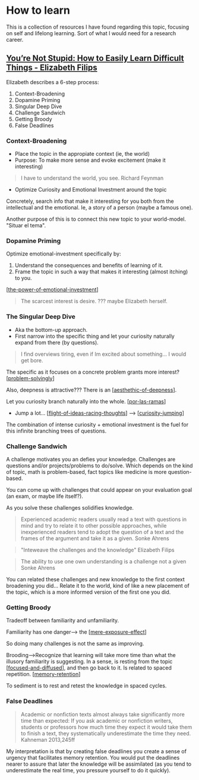 # How to learn

This is a collection of resources I have found regarding this topic, focusing on self and lifelong learning. Sort of what I would need for a research career.

## [You’re Not Stupid: How to Easily Learn Difficult Things - Elizabeth Filips](https://youtu.be/Kz_brQBl8xk)

Elizabeth describes a 6-step process:

1. Context-Broadening
1. Dopamine Priming
1. Singular Deep Dive
1. Challenge Sandwich
1. Getting Broody
1. False Deadlines

### Context-Broadening

- Place the topic in the appropiate context (ie, the world)
- Purpose: To make more sense and evoke excitement (make it interesting)

> I have to understand the world, you see.
Richard Feynman

- Optimize Curiosity and Emotional Investment around the topic

Concretely, search info that make it interesting for you both from the intellectual and the emotional. Ie, a story of a person (maybe a famous one).

Another purpose of this is to connect this new topic to your world-model. "Situar el tema".

### Dopamine Priming

Optimize emotional-investment specifically by:

1. Understand the consequences and benefits of learning of it.
1. Frame the topic in such a way that makes it interesting (almost itching) to you.

[[the-power-of-emotional-investment]]

>The scarcest interest is desire.
??? maybe Elizabeth herself.

### The Singular Deep Dive

- Aka the bottom-up approach.
- First narrow into the specific thing and let your curiosity naturally expand from there (by questions).

> I find overviews tiring, even if Im excited about something... I would get bore.

The specific as it focuses on a concrete problem grants more interest? [[problem-solvingly]]

Also, deepness is attractive??? There is an [[aesthethic-of-deepness]].

Let you curiosity branch naturally into the whole. [[por-las-ramas]]

- Jump a lot... [[flight-of-ideas-racing-thoughts]] --> [[curiosity-jumping]]

The combination of intense curiosity + emotional investment is the fuel for this infinite branching trees of questions.

### Challenge Sandwich

A challenge motivates you an defies your knowledge. Challenges are questions and/or projects/problems to do/solve. Which depends on the kind of topic, math is problem-based, fact topics like medicine is more question-based.

You can come up with challenges that could appear on your evaluation goal (an exam, or maybe life itself?).

As you solve these challenges solidifies knowledge.

> Experienced academic readers usually read a text with questions in mind and try to relate it to other possible approaches, while inexperienced readers tend to adopt the question of a text and the frames of the argument and take it as a given.
Sonke Ahrens

>"Inteweave the challenges and the knowledge"
Elizabeth Filips

>The ability to use one own understanding is a challenge not a given
Sonke Ahrens

You can related these challenges and new knowledge to the first context broadening you did... Relate it to the world, kind of like a new placement of the topic, which is a more informed version of the first one you did.

### Getting Broody

Tradeoff between familiarity and unfamiliarity.

Familiarity has one danger--> the [[mere-exposure-effect]]

So doing many challenges is not the same as improving.

Brooding-->Recognize that learning will take more time than what the illusory familiarity is suggesting. In a sense, is resting from the topic [[focused-and-diffused]], and then go back to it. Is related to spaced repetition. [[memory-retention]]

To sediment is to rest and retest the knowledge in spaced cycles.

### False Deadlines

> Academic or nonfiction texts almost always take significantly more time than expected: If you ask academic or nonfiction writers, students or professors how much time they expect it would take them to finish a text, they systematically underestimate the time they need.
Kahneman 2013,245ff

My interpretation is that by creating false deadlines you create a sense of urgency that facilitates memory retention. You would put the deadlines nearer to assure that later the knowledge will be assimilated (as you tend to underestimate the real time, you pressure yourself to do it quickly).

[//begin]: # "Autogenerated link references for markdown compatibility"
[the-power-of-emotional-investment]: .././bubbles/the-power-of-emotional-investment "the-power-of-emotional-investment"
[problem-solvingly]: .././bubbles/problem-solvingly "problem-solvingly"
[aesthethic-of-deepness]: .././bubbles/aesthethic-of-deepness "aesthethic-of-deepness"
[por-las-ramas]: .././bubbles/por-las-ramas "por-las-ramas"
[flight-of-ideas-racing-thoughts]: .././bubbles/flight-of-ideas-racing-thoughts "flight-of-ideas-racing-thoughts"
[curiosity-jumping]: .././bubbles/curiosity-jumping "curiosity-jumping"
[mere-exposure-effect]: .././bubbles/mere-exposure-effect "mere-exposure-effect"
[focused-and-diffused]: .././bubbles/focused-and-diffused "focused-and-diffused"
[memory-retention]: .././bubbles/memory-retention "memory-retention"
[//end]: # "Autogenerated link references"

